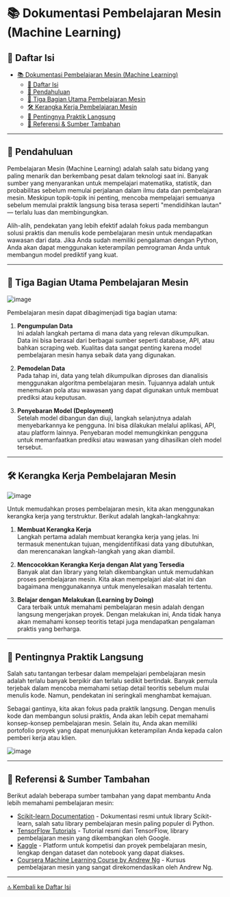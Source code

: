 # 📚 Dokumentasi Pembelajaran Mesin (Machine Learning)

## 📑 Daftar Isi
- [📚 Dokumentasi Pembelajaran Mesin (Machine Learning)](#-dokumentasi-pembelajaran-mesin-machine-learning)
  - [📑 Daftar Isi](#-daftar-isi)
  - [🎯 Pendahuluan](#-pendahuluan)
  - [🧩 Tiga Bagian Utama Pembelajaran Mesin](#-tiga-bagian-utama-pembelajaran-mesin)
  - [🛠️ Kerangka Kerja Pembelajaran Mesin](#️-kerangka-kerja-pembelajaran-mesin)
  - [🚀 Pentingnya Praktik Langsung](#-pentingnya-praktik-langsung)
  - [📖 Referensi \& Sumber Tambahan](#-referensi--sumber-tambahan)

---

## 🎯 Pendahuluan

Pembelajaran Mesin (Machine Learning) adalah salah satu bidang yang paling menarik dan berkembang pesat dalam teknologi saat ini. Banyak sumber yang menyarankan untuk mempelajari matematika, statistik, dan probabilitas sebelum memulai perjalanan dalam ilmu data dan pembelajaran mesin. Meskipun topik-topik ini penting, mencoba mempelajari semuanya sebelum memulai praktik langsung bisa terasa seperti "mendidihkan lautan" — terlalu luas dan membingungkan.

Alih-alih, pendekatan yang lebih efektif adalah fokus pada membangun solusi praktis dan menulis kode pembelajaran mesin untuk mendapatkan wawasan dari data. Jika Anda sudah memiliki pengalaman dengan Python, Anda akan dapat menggunakan keterampilan pemrograman Anda untuk membangun model prediktif yang kuat.

---

## 🧩 Tiga Bagian Utama Pembelajaran Mesin

![image](https://github.com/user-attachments/assets/4ca44930-6759-44c8-955c-8b7dc9446b8b)

Pembelajaran mesin dapat dibagimenjadi tiga bagian utama:

1. **Pengumpulan Data**  
   Ini adalah langkah pertama di mana data yang relevan dikumpulkan. Data ini bisa berasal dari berbagai sumber seperti database, API, atau bahkan scraping web. Kualitas data sangat penting karena model pembelajaran mesin hanya sebaik data yang digunakan.

2. **Pemodelan Data**  
   Pada tahap ini, data yang telah dikumpulkan diproses dan dianalisis menggunakan algoritma pembelajaran mesin. Tujuannya adalah untuk menemukan pola atau wawasan yang dapat digunakan untuk membuat prediksi atau keputusan.

3. **Penyebaran Model (Deployment)**  
   Setelah model dibangun dan diuji, langkah selanjutnya adalah menyebarkannya ke pengguna. Ini bisa dilakukan melalui aplikasi, API, atau platform lainnya. Penyebaran model memungkinkan pengguna untuk memanfaatkan prediksi atau wawasan yang dihasilkan oleh model tersebut.

---

## 🛠️ Kerangka Kerja Pembelajaran Mesin

![image](https://github.com/user-attachments/assets/b75c532d-26bf-47c7-b84a-b0080b208c45)

Untuk memudahkan proses pembelajaran mesin, kita akan menggunakan kerangka kerja yang terstruktur. Berikut adalah langkah-langkahnya:

1. **Membuat Kerangka Kerja**  
   Langkah pertama adalah membuat kerangka kerja yang jelas. Ini termasuk menentukan tujuan, mengidentifikasi data yang dibutuhkan, dan merencanakan langkah-langkah yang akan diambil.

2. **Mencocokkan Kerangka Kerja dengan Alat yang Tersedia**  
   Banyak alat dan library yang telah dikembangkan untuk memudahkan proses pembelajaran mesin. Kita akan mempelajari alat-alat ini dan bagaimana menggunakannya untuk menyelesaikan masalah tertentu.

3. **Belajar dengan Melakukan (Learning by Doing)**  
   Cara terbaik untuk memahami pembelajaran mesin adalah dengan langsung mengerjakan proyek. Dengan melakukan ini, Anda tidak hanya akan memahami konsep teoritis tetapi juga mendapatkan pengalaman praktis yang berharga.

---

## 🚀 Pentingnya Praktik Langsung

Salah satu tantangan terbesar dalam mempelajari pembelajaran mesin adalah terlalu banyak berpikir dan terlalu sedikit bertindak. Banyak pemula terjebak dalam mencoba memahami setiap detail teoritis sebelum mulai menulis kode. Namun, pendekatan ini seringkali menghambat kemajuan.

Sebagai gantinya, kita akan fokus pada praktik langsung. Dengan menulis kode dan membangun solusi praktis, Anda akan lebih cepat memahami konsep-konsep pembelajaran mesin. Selain itu, Anda akan memiliki portofolio proyek yang dapat menunjukkan keterampilan Anda kepada calon pemberi kerja atau klien.

![image](https://github.com/user-attachments/assets/a8798066-c032-4098-9029-d5b76163a0fc)


---

## 📖 Referensi & Sumber Tambahan

Berikut adalah beberapa sumber tambahan yang dapat membantu Anda lebih memahami pembelajaran mesin:

- [Scikit-learn Documentation](https://scikit-learn.org/stable/) - Dokumentasi resmi untuk library Scikit-learn, salah satu library pembelajaran mesin paling populer di Python.
- [TensorFlow Tutorials](https://www.tensorflow.org/tutorials) - Tutorial resmi dari TensorFlow, library pembelajaran mesin yang dikembangkan oleh Google.
- [Kaggle](https://www.kaggle.com/) - Platform untuk kompetisi dan proyek pembelajaran mesin, lengkap dengan dataset dan notebook yang dapat diakses.
- [Coursera Machine Learning Course by Andrew Ng](https://www.coursera.org/learn/machine-learning) - Kursus pembelajaran mesin yang sangat direkomendasikan oleh Andrew Ng.

---

[🔝 Kembali ke Daftar Isi](#-daftar-isi)
